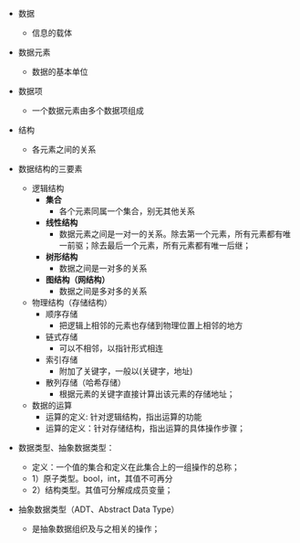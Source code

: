 * 数据
  * 信息的载体
* 数据元素
  * 数据的基本单位
* 数据项
  * 一个数据元素由多个数据项组成

* 结构
  * 各元素之间的关系
* 数据结构的三要素
  * 逻辑结构
    * **集合**
      * 各个元素同属一个集合，别无其他关系
    * **线性结构**
      * 数据元素之间是一对一的关系。除去第一个元素，所有元素都有唯一前驱；除去最后一个元素，所有元素都有唯一后继；
    * **树形结构**
      * 数据之间是一对多的关系
    * **图结构（网结构）**
      * 数据之间是多对多的关系
  * 物理结构（存储结构）
    * 顺序存储
      * 把逻辑上相邻的元素也存储到物理位置上相邻的地方
    * 链式存储
      * 可以不相邻，以指针形式相连
    * 索引存储
      * 附加了关键字，一般以(关键字，地址)
    * 散列存储（哈希存储）
      * 根据元素的关键字直接计算出该元素的存储地址；
  * 数据的运算
    * 运算的定义: 针对逻辑结构，指出运算的功能
    * 运算的定义：针对存储结构，指出运算的具体操作步骤；
* 数据类型、抽象数据类型：
  * 定义：一个值的集合和定义在此集合上的一组操作的总称；
  * 1）原子类型。bool，int，其值不可再分
  * 2）结构类型。其值可分解成成员变量；
* 抽象数据类型（ADT、Abstract Data Type）
  * 是抽象数据组织及与之相关的操作；

